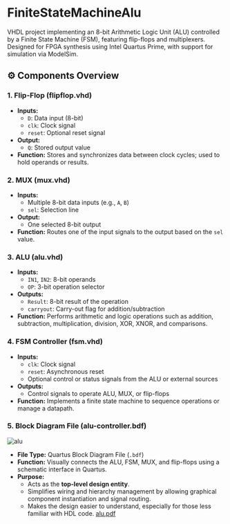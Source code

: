 # FiniteStateMachineAlu
VHDL project implementing an 8-bit Arithmetic Logic Unit (ALU) controlled by a Finite State Machine (FSM), featuring flip-flops and multiplexers. Designed for FPGA synthesis using Intel Quartus Prime, with support for simulation via ModelSim.

## ⚙️ Components Overview

### 1. **Flip-Flop (flipflop.vhd)**
- **Inputs:**
  - `D`: Data input (8-bit)
  - `clk`: Clock signal
  - `reset`: Optional reset signal
- **Output:**
  - `Q`: Stored output value
- **Function:** Stores and synchronizes data between clock cycles; used to hold operands or results.

### 2. **MUX (mux.vhd)**
- **Inputs:**
  - Multiple 8-bit data inputs (e.g., `A`, `B`)
  - `sel`: Selection line 
- **Output:**
  - One selected 8-bit output
- **Function:** Routes one of the input signals to the output based on the `sel` value.


### 3. **ALU (alu.vhd)**
- **Inputs:**
  - `IN1`, `IN2`: 8-bit operands
  - `OP`: 3-bit operation selector
- **Outputs:**
  - `Result`: 8-bit result of the operation
  - `carryout`: Carry-out flag for addition/subtraction
- **Function:** Performs arithmetic and logic operations such as addition, subtraction, multiplication, division, XOR, XNOR, and comparisons.

### 4. **FSM Controller (fsm.vhd)**
- **Inputs:**
  - `clk`: Clock signal
  - `reset`: Asynchronous reset
  - Optional control or status signals from the ALU or external sources
- **Outputs:**
  - Control signals to operate ALU, MUX, or flip-flops
- **Function:** Implements a finite state machine to sequence operations or manage a datapath.

### 5. **Block Diagram File (alu-controller.bdf)**
![alu](https://github.com/user-attachments/assets/8c1a3464-6775-447c-9ea4-2fc7b0974063)
- **File Type:** Quartus Block Diagram File (`.bdf`)
- **Function:** Visually connects the ALU, FSM, MUX, and flip-flops using a schematic interface in Quartus.
- **Purpose:** 
  - Acts as the **top-level design entity**.
  - Simplifies wiring and hierarchy management by allowing graphical component instantiation and signal routing.
  - Makes the design easier to understand, especially for those less familiar with HDL code.
 [alu.pdf](https://github.com/user-attachments/files/20085633/alu.pdf)

